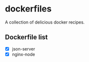dockerfiles
===========

A collection of delicious docker recipes.

## Dockerfile list 

- [x] json-server
- [x] nginx-node 
